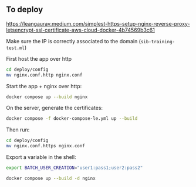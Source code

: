 ## To deploy

https://leangaurav.medium.com/simplest-https-setup-nginx-reverse-proxy-letsencrypt-ssl-certificate-aws-cloud-docker-4b74569b3c61

Make sure the IP is correctly associated to the domain (`sib-training-test.ml`)

First host the app over http

```sh
cd deploy/config
mv nginx.conf.http nginx.conf
```

Start the app + nginx over http:

```sh
docker compose up --build nginx
```

On the server, generate the certificates:

```sh
docker compose -f docker-compose-le.yml up --build
```

Then run: 

```sh
cd deploy/config
mv nginx.conf.https nginx.conf
```

Export a variable in the shell:

```sh
export BATCH_USER_CREATION="user1:pass1;user2:pass2"
```

```sh
docker compose up --build -d nginx
```

